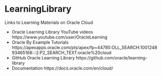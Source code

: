 # LearningLibrary
Links to Learning Materials on Oracle Cloud

<ul>
  <li>
    Oracle Learning Library YouTube videos
    https://www.youtube.com/user/OracleLearning
  </li>
  <li>
    Oracle By Example Tutorials              https://apexapps.oracle.com/pls/apex/fp=44785:OLL_SEARCH:100124893465168:::2:P2_SEARCH_TEXT:oracle%20cloud
  </li>
  <li>
    GitHub Oracle Learning Library
    https://github.com/oracle/learning-library
  </li>
  <li>
    Documentation
    https://docs.oracle.com/en/cloud/
  </li>
 </ul>
